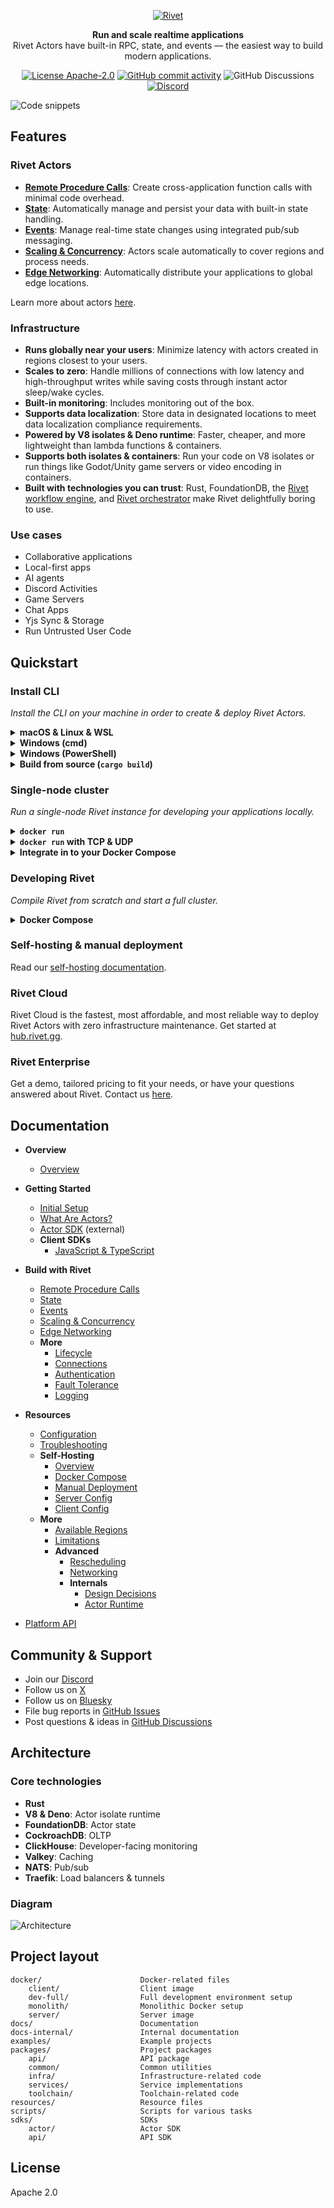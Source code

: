 <p align="center">
  <a href="https://rivet.gg">
    <picture>
      <source media="(prefers-color-scheme: dark)" srcset="./.github/media/icon-text-white.svg" alt="Rivet">
      <img src="./.github/media/icon-text-black.svg" alt="Rivet">
    </picture>
  </a>
</p>


<p align="center">
  <p align="center"><b>Run and scale realtime applications</b><br/>Rivet Actors have built-in RPC, state, and events — the easiest way to build modern applications.</p>
</p>

<p align="center">
  <a href="/docs/philosophy/LICENSING.md"><img alt="License Apache-2.0" src="https://img.shields.io/github/license/rivet-gg/rivet?style=flat-square"></a>
  <a href="https://github.com/rivet-gg/rivet/graphs/commit-activity"><img alt="GitHub commit activity" src="https://img.shields.io/github/commit-activity/m/rivet-gg/rivet?style=flat-square"/></a>
  <img alt="GitHub Discussions" src="https://img.shields.io/github/discussions/rivet-gg/rivet?style=flat-square">
  <a href="https://rivet.gg/discord"><img alt="Discord" src="https://img.shields.io/discord/822914074136018994?style=flat-square&label=discord"/></a>
</p>

![Code snippets](./.github/media/code.png)

## Features

### Rivet Actors

- [**Remote Procedure Calls**](https://rivet.gg/docs/rpc): Create cross-application function calls with minimal code overhead.
- [**State**](https://rivet.gg/docs/state): Automatically manage and persist your data with built-in state handling.
- [**Events**](https://rivet.gg/docs/events): Manage real-time state changes using integrated pub/sub messaging.
- [**Scaling & Concurrency**](https://rivet.gg/docs/scaling): Actors scale automatically to cover regions and process needs.
- [**Edge Networking**](https://rivet.gg/docs/edge): Automatically distribute your applications to global edge locations.

Learn more about actors [here](https://rivet.gg/docs/actors).

### Infrastructure

- **Runs globally near your users**: Minimize latency with actors created in regions closest to your users.
- **Scales to zero**: Handle millions of connections with low latency and high-throughput writes while saving costs through instant actor sleep/wake cycles.
- **Built-in monitoring**: Includes monitoring out of the box.
- **Supports data localization**: Store data in designated locations to meet data localization compliance requirements.
- **Powered by V8 isolates & Deno runtime**: Faster, cheaper, and more lightweight than lambda functions & containers.
- **Supports both isolates & containers**: Run your code on V8 isolates or run things like Godot/Unity game servers or video encoding in containers.
- **Built with technologies you can trust**: Rust, FoundationDB, the [Rivet workflow engine](docs-internal/libraries/workflow/OVERVIEW.md), and [Rivet orchestrator](packages/services/pegboard/) make Rivet  delightfully boring to use.

### Use cases

- Collaborative applications
- Local-first apps
- AI agents
- Discord Activities
- Game Servers
- Chat Apps
- Yjs Sync & Storage
- Run Untrusted User Code

## Quickstart

### Install CLI

_Install the CLI on your machine in order to create & deploy Rivet Actors._

<details>
<summary><b>macOS & Linux & WSL</b></summary>

```sh
curl -fsSL https://releases.rivet.gg/rivet/latest/install.sh | sh
```

Next, follow the [setup guide](https://rivet.gg/docs/setup).

</details>

<details>
<summary><b>Windows (cmd)</b></summary>

```ps1
powershell -Command "iwr https://releases.rivet.gg/rivet/latest/install.ps1 -useb | iex"
```

Next, follow the [setup guide](https://rivet.gg/docs/setup).

</details>

<details>
<summary><b>Windows (PowerShell)</b></summary>

```
iwr https://releases.rivet.gg/rivet/latest/install.ps1 -useb | iex
```

Next, follow the [setup guide](https://rivet.gg/docs/setup).

</details>

<details>
<summary><b>Build from source (<code>cargo build</code>)</b></summary>

```sh
git clone https://github.com/rivet-gg/rivet
cargo build --bin rivet
```

The executable will be available at _target/debug/rivet_.

Next, follow the [setup guide](https://rivet.gg/docs/setup).

</details>

### Single-node cluster

_Run a single-node Rivet instance for developing your applications locally._

<details>
<summary><b><code>docker run</code></b></summary>

Start a Rivet cluster:

```sh
docker run --name rivet -v "$(pwd)/rivet-data:/data" -p 8080:8080 -p 9000:9000 -p 7080:7080 -p 7443:7443 --platform linux/amd64 rivetgg/rivet
```

Next, follow the [setup guide](https://rivet.gg/docs/setup).

</details>

<details>
<summary><b><code>docker run</code> with TCP & UDP</b></summary>

Start a Rivet cluster with TCP & UDP enabled:

```sh
docker run --name rivet -v "$(pwd)/rivet-data:/data" -p 8080:8080 -p 9000:9000 -p 7080:7080 -p 7443:7443 -p 7500-7599:7500-7599 -p 7600-7699:7600-7699 --platform linux/amd64 rivetgg/rivet
```

Next, follow the [setup guide](https://rivet.gg/docs/setup).

</details>

<details>
<summary><b>Integrate in to your Docker Compose</b></summary>

Integrate in to an your existing project's Docker Compose with:

```yaml
services:
  rivet:
    image: rivetgg/rivet
    platform: linux/amd64
    volumes:
      - rivet-data:/data
    ports:
      - "8080:8080"
      - "9000:9000"
      - "7080:7080"
      - "7443:7443"
      # Optional: Rivet Guard TCP & UDP
      - "7500-7599:7500-7599"
      # Optional: Host networking TCP & UDP
      - "7600-7699:7600-7699"

volumes:
  rivet-data:
```

Next, follow the [setup guide](https://rivet.gg/docs/setup).

</details>

### Developing Rivet

_Compile Rivet from scratch and start a full cluster._

<details>
<summary><b>Docker Compose</b></summary>

Build & start the cluster with:

```yaml
docker compose -f docker/dev-full/docker-compose.yml up -d --build
```

Then visit http://localhost:8080 in your browser.

</details>

### Self-hosting & manual deployment

Read our [self-hosting documentation](https://rivet.gg/docs/self-hosting).

### Rivet Cloud

Rivet Cloud is the fastest, most affordable, and most reliable way to deploy Rivet Actors with zero infrastructure maintenance. Get started at [hub.rivet.gg](https://hub.rivet.gg).

### Rivet Enterprise

Get a demo, tailored pricing to fit your needs, or have your questions answered about Rivet. Contact us [here](https://rivet.gg/sales).

## Documentation

- **Overview**
  - [Overview](https://rivet.gg/docs)

- **Getting Started**
  - [Initial Setup](https://rivet.gg/docs/setup)
  - [What Are Actors?](https://rivet.gg/docs/actors)
  - [Actor SDK](https://jsr.io/@rivet-gg/actor/doc) (external)
  - **Client SDKs**
    - [JavaScript & TypeScript](https://rivet.gg/docs/client/javascript)

- **Build with Rivet**
  - [Remote Procedure Calls](https://rivet.gg/docs/rpc)
  - [State](https://rivet.gg/docs/state)
  - [Events](https://rivet.gg/docs/events)
  - [Scaling & Concurrency](https://rivet.gg/docs/scaling)
  - [Edge Networking](https://rivet.gg/docs/edge)
  - **More**
    - [Lifecycle](https://rivet.gg/docs/lifecycle)
    - [Connections](https://rivet.gg/docs/connections)
    - [Authentication](https://rivet.gg/docs/authentication)
    - [Fault Tolerance](https://rivet.gg/docs/fault-tolerance)
    - [Logging](https://rivet.gg/docs/logging)

- **Resources**
  - [Configuration](https://rivet.gg/docs/config)
  - [Troubleshooting](https://rivet.gg/docs/troubleshooting)
  - **Self-Hosting**
    - [Overview](https://rivet.gg/docs/self-hosting)
    - [Docker Compose](https://rivet.gg/docs/self-hosting/docker-compose)
    - [Manual Deployment](https://rivet.gg/docs/self-hosting/manual-deployment)
    - [Server Config](https://rivet.gg/docs/self-hosting/server-config)
    - [Client Config](https://rivet.gg/docs/self-hosting/client-config)
  - **More**
    - [Available Regions](https://rivet.gg/docs/regions)
    - [Limitations](https://rivet.gg/docs/limitations)
    - **Advanced**
      - [Rescheduling](https://rivet.gg/docs/rescheduling)
      - [Networking](https://rivet.gg/docs/networking)
      - **Internals**
        - [Design Decisions](https://rivet.gg/docs/internals/design-decisions)
        - [Actor Runtime](https://rivet.gg/docs/internals/runtime)
- [Platform API](https://rivet.gg/docs/api)

## Community & Support

- Join our [Discord](https://rivet.gg/discord)
- Follow us on [X](https://x.com/rivet_gg)
- Follow us on [Bluesky](https://bsky.app/profile/rivet-gg.bsky.social)
- File bug reports in [GitHub Issues](https://github.com/rivet-gg/rivet/issues)
- Post questions & ideas in [GitHub Discussions](https://github.com/orgs/rivet-gg/discussions)

## Architecture

### Core technologies

- **Rust**
- **V8 & Deno**: Actor isolate runtime
- **FoundationDB**: Actor state
- **CockroachDB**: OLTP
- **ClickHouse**: Developer-facing monitoring
- **Valkey**: Caching
- **NATS**: Pub/sub
- **Traefik**: Load balancers & tunnels

### Diagram

![Architecture](./.github/media/architecture.png)

## Project layout

```
docker/                      Docker-related files
    client/                  Client image
    dev-full/                Full development environment setup
    monolith/                Monolithic Docker setup
    server/                  Server image
docs/                        Documentation
docs-internal/               Internal documentation
examples/                    Example projects
packages/                    Project packages
    api/                     API package
    common/                  Common utilities
    infra/                   Infrastructure-related code
    services/                Service implementations
    toolchain/               Toolchain-related code
resources/                   Resource files
scripts/                     Scripts for various tasks
sdks/                        SDKs
    actor/                   Actor SDK
    api/                     API SDK
```

## License

Apache 2.0
